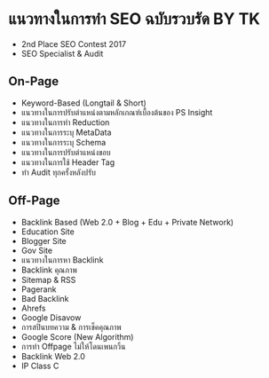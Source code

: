 # แนวทางในการทำ SEO ฉบับรวบรัด BY TK 
- 2nd Place SEO Contest 2017
- SEO Specialist & Audit

## On-Page
- Keyword-Based (Longtail & Short)
- แนวทางในการปรับตำแหน่งตามหลักเกณฑ์เบื้องต้นของ PS Insight
- แนวทางในการทำ Reduction
- แนวทางในการระบุ MetaData
- แนวทางในการระบุ Schema
- แนวทางในการปรับตำแหน่งขอบ
- แนวทางในการใช้ Header Tag
- ทำ Audit ทุกครั้งหลังปรับ

## Off-Page
- Backlink Based (Web 2.0 + Blog + Edu + Private Network)
- Education Site
- Blogger Site
- Gov Site
- แนวทางในการหา Backlink
- Backlink คุณภาพ
- Sitemap & RSS
- Pagerank
- Bad Backlink 
- Ahrefs
- Google Disavow
- การสปินบทความ & การเช็คคุณภาพ
- Google Score (New Algorithm)
- การทำ Offpage ไม่ให้โดนเพนกวิ้น
- Backlink Web 2.0
- IP Class C
